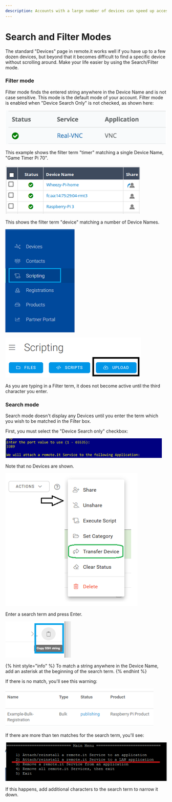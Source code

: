 ```yaml
---
description: Accounts with a large number of devices can speed up access using this mode
---
```


# Search and Filter Modes

The standard "Devices" page in remote.it works well if you have up to a few dozen devices, but beyond that it becomes difficult to find a specific device without scrolling around.  Make your life easier by using the Search/Filter mode.

### Filter mode

Filter mode finds the entered string anywhere in the Device Name and is not case sensitive.  This mode is the default mode of your account.   Filter mode is enabled when "Device Search Only" is not checked, as shown here:

![](../../../.gitbook/assets/image%20%28254%29.png)

This example shows the filter term "timer" matching a single Device Name, "Game Timer Pi 70".

![](../../../.gitbook/assets/image%20%28427%29.png)

This shows the filter term "device" matching a number of Device Names.

![](../../../.gitbook/assets/image%20%28307%29.png)

![](../../../.gitbook/assets/image%20%2858%29.png)

As you are typing in a Filter term, it does not become active until the third character you enter.

### Search mode

Search mode doesn't display any Devices until you enter the term which you wish to be matched in the Filter box.

First, you must select the "Device Search only" checkbox:

![](../../../.gitbook/assets/image%20%28366%29.png)

Note that no Devices are shown.

![](../../../.gitbook/assets/image%20%28155%29.png)

Enter a search term and press Enter.  

![](../../../.gitbook/assets/image%20%28360%29.png)

{% hint style="info" %}
To match a string anywhere in the Device Name, add an asterisk at the beginning of the search term.
{% endhint %}

If there is no match, you'll see this warning:

![](../../../.gitbook/assets/image%20%28169%29.png)

If there are more than ten matches for the search term, you'll see:

![](../../../.gitbook/assets/image%20%2844%29.png)

If this happens, add additional characters to the search term to narrow it down.

